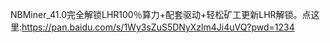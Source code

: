 NBMiner_41.0完全解锁LHR100％算力+配套驱动+轻松矿工更新LHR解锁。点这里:https://pan.baidu.com/s/1Wy3sZuS5DNyXzlm4Ji4uVQ?pwd=1234
